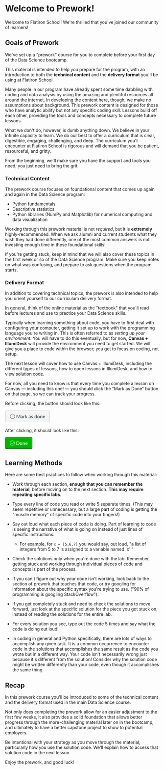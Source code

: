 # Welcome to Prework!

Welcome to Flatiron School! We're thrilled that you've joined our community of learners!

## Goals of Prework

We've set up a "prework" course for you to complete before your first day of the Data Science bootcamp.

This material is intended to help you prepare for the program, with an introduction to both the **technical content** and the **delivery format** you'll be using at Flatiron School.

Many people in our program have already spent some time dabbling with coding and data analysis by using the amazing and plentiful resources all around the internet. In developing the content here, though, we make no assumptions about background. This prework content is designed for those who have analytic ability but not any specific coding skill. Lessons build off each other, providing the tools and concepts necessary to complete future lessons.

What we don't do, however, is dumb anything down. We believe in your infinite capacity to learn. We do our best to offer a curriculum that is clear, digestible, engaging, challenging, and deep. The curriculum you'll encounter at Flatiron School is rigorous and will demand that you be patient, resourceful, and gritty.

From the beginning, we'll make sure you have the support and tools you need; you just need to bring the grit.

### Technical Content

The prework course focuses on foundational content that comes up again and again in the Data Science program:

 - Python fundamentals
 - Descriptive statistics
 - Python libraries (NumPy and Matplotlib) for numerical computing and data visualization

Working through this prework material is not *required*, but it is **extremely** highly-recommended. When we ask alumni and current students what they wish they had done differently, one of the most common answers is not investing enough time in these foundational skills!

If you're getting stuck, keep in mind that we will also cover these topics in the first week or so of the Data Science program. Make sure you keep notes on what was confusing, and prepare to ask questions when the program starts.

### Delivery Format

In addition to covering technical topics, the prework is also intended to help you orient yourself to our curriculum delivery format.

In general, think of the online material as the "textbook" that you'll read before lectures and use to practice your Data Science skills.

Typically when learning something about code, you have to first deal with configuring your computer, getting it set up to work with the programming language you're writing in. This is often referred to as *setting up your environment*. You will have to do this eventually, but for now, **Canvas + IllumiDesk** will provide the environment you need to get started. We will give you a place to code within the browser; you get to focus on coding, not setup.

The next lesson will cover how to use Canvas + IllumiDesk, including the different types of lessons, how to open lessons in IllumiDesk, and how to view solution code.

For now, all you need to know is that every time you complete a lesson on Canvas — including this one! — you should click the "Mark as Done" button on that page, so we can track your progress.

Before clicking, the button should look like this:

![mark as done button](images/mark_as_done.png)

After clicking, it should look like this:

![done button](images/done.png)

## Learning Methods

Here are some best practices to follow when working through this material:

- Work through each section, **enough that you can remember the material**, before moving on to the next section. **This may require repeating specific labs**.  

- Type every line of code you read or write 5 separate times.  (This may seem repetitive or unnecessary, but a large part of coding is getting the "muscle memory" of specific code into your fingers!)

- Say out loud what each piece of code is doing.  Part of learning to code is seeing the narrative of what is going on instead of just lines of specific instructions.
  - For example, for ```x = [5,6,7]``` you would say, out loud, "a list of integers from 5 to 7 is assigned to a variable named 'x' "
    
- Check the solutions only when you're done with the lab.  Remember, getting stuck and working through individual pieces of code and concepts is part of the process.  
    
- If you can't figure out why your code isn't working, look back to the section of prework that teaches that code, or try googling for information about the specific syntax you're trying to use.  ("90% of programming is googling StackOverflow").  
    
- If you get completely stuck and need to check the solutions to move forward, just look at the specific solution for the piece you got stuck on, instead of reading the solutions for the entire lab.

- For every solution you see, type out the code 5 times and say what the code is doing out loud!

- In coding in general and Python specifically, there are lots of ways to accomplish any given task.  It is a common occurrence to encounter code in the solutions that accomplishes the same result as the code you wrote but in a different way.  Your code isn't necessarily wrong just because it's different from the solution!  Consider why the solution code might be written differently than your code, even though it accomplishes the same thing.  
  
## Recap

In this prework course you'll be introduced to some of the technical content and the delivery format used in the main Data Science course.

Not only does completing the prework allow for an easier adjustment to the first few weeks, it also provides a solid foundation that allows better progress through the more-challenging material later on in the bootcamp, and ultimately to have a better capstone project to show to potential employers.

Be intentional with your strategy as you move through the material, particularly how you use the solution code. We'll explain how to access that solution code in the next lesson.

Enjoy the prework, and good luck! 
